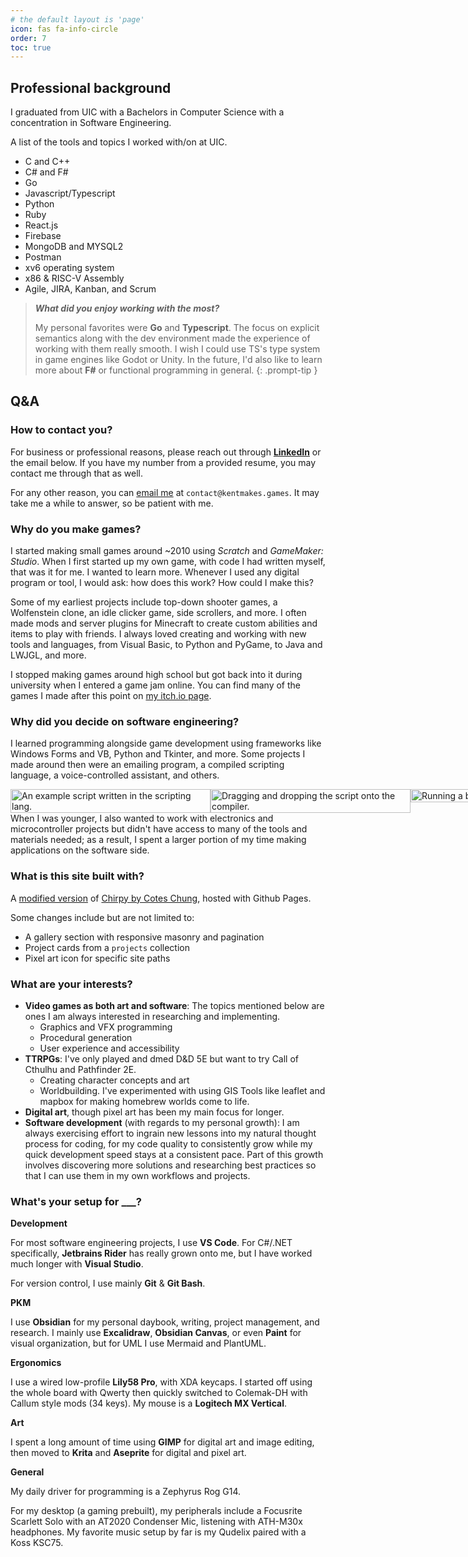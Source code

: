 ```yaml
---
# the default layout is 'page'
icon: fas fa-info-circle
order: 7
toc: true
---
```


## Professional background
I graduated from UIC with a Bachelors in Computer Science with a concentration in Software Engineering.

A list of the tools and topics I worked with/on at UIC.
- C and C++
- C# and F#
- Go
- Javascript/Typescript
- Python
- Ruby
- React.js
- Firebase
- MongoDB and MYSQL2
- Postman
- xv6 operating system
- x86 & RISC-V Assembly
- Agile, JIRA, Kanban, and Scrum

> ***What did you enjoy working with the most?***
>
> My personal favorites were **Go** and **Typescript**. The focus on explicit semantics along with the dev environment made the experience of working with them really smooth. I wish I could use TS's type system in game engines like Godot or Unity. In the future, I'd also like to learn more about **F#** or functional programming in general.
{: .prompt-tip }

## Q&A

### How to contact you?

For business or professional reasons, please reach out through [**LinkedIn**](https://www.linkedin.com/in/kentbrianlizardo) or the email below. If you have my number from a provided resume, you may contact me through that as well.

For any other reason, you can [email me](mailto:contact@kentmakes.games) at `contact@kentmakes.games`. It may take me a while to answer, so be patient with me.

### Why do you make games?

I started making small games around ~2010 using *Scratch* and *GameMaker: Studio*. When I first started up my own game, with code I had written myself, that was it for me. I wanted to learn more. Whenever I used any digital program or tool, I would ask: how does this work? How could I make this?

Some of my earliest projects include top-down shooter games, a Wolfenstein clone, an idle clicker game, side scrollers, and more. I often made mods and server plugins for Minecraft to create custom abilities and items to play with friends. I always loved creating and working with new tools and languages, from Visual Basic, to Python and PyGame, to Java and LWJGL, and more.

I stopped making games around high school but got back into it during university when I entered a game jam online. You can find many of the games I made after this point on [my itch.io page](https://gamesbykent.itch.io/).

### Why did you decide on software engineering?

I learned programming alongside game development using frameworks like Windows Forms and VB, Python and Tkinter, and more. Some projects I made around then were an emailing program, a compiled scripting language, a voice-controlled assistant, and others.

<p class="overflow-auto my-0">
<div class="left" style="display: flex; flex-direction: row;">
<img class="mx-1" src="/about-dddc0.png?updatedAt=1742489048765" style="width: 320px; height: 100%;" alt="An example script written in the scripting lang.">
<img class="mx-1" src="/about-dddc2.gif?updatedAt=1742489073748" style="width: 320px; height: 100%;" alt="Dragging and dropping the script onto the compiler.">
<img class="mx-1" src="/about-dddc1.gif?updatedAt=1742489061182" style="width: 320px; height: 100%;" alt="Running a basic program with input.">
</div>
When I was younger, I also wanted to work with electronics and microcontroller projects but didn't have access to many of the tools and materials needed; as a result, I spent a larger portion of my time making applications on the software side.
</p>

### What is this site built with?
A [modified version](https://github.com/kentlizardo/kentlizardo.github.io) of [Chirpy by Cotes Chung](https://github.com/cotes2020/jekyll-theme-chirpy/), hosted with Github Pages.

Some changes include but are not limited to:
- A gallery section with responsive masonry and pagination
- Project cards from a `projects` collection
- Pixel art icon for specific site paths

### What are your interests?
- **Video games as both art and software**: The topics mentioned below are ones I am always interested in researching and implementing.
	- Graphics and VFX programming
	- Procedural generation
	- User experience and accessibility
- **TTRPGs**: I've only played and dmed D&D 5E but want to try Call of Cthulhu and Pathfinder 2E.
  - Creating character concepts and art
  - Worldbuilding. I've experimented with using GIS Tools like leaflet and mapbox for making homebrew worlds come to life.
- **Digital art**, though pixel art has been my main focus for longer.
- **Software development** (with regards to my personal growth): I am always exercising effort to ingrain new lessons into my natural thought process for coding, for my code quality to consistently grow while my quick development speed stays at a consistent pace. Part of this growth involves discovering more solutions and researching best practices so that I can use them in my own workflows and projects.

### What's your setup for ___?

**Development**

For most software engineering projects, I use **VS Code**. For C#/.NET specifically, **Jetbrains Rider** has really grown onto me, but I have worked much longer with **Visual Studio**.

For version control, I use mainly **Git** & **Git Bash**.

**PKM**

I use **Obsidian** for my personal daybook, writing, project management, and research. I mainly use **Excalidraw**, **Obsidian Canvas**, or even **Paint** for visual organization, but for UML I use Mermaid and PlantUML.

**Ergonomics**

I use a wired low-profile **Lily58 Pro**, with XDA keycaps. I started off using the whole board with Qwerty then quickly switched to Colemak-DH with Callum style mods (34 keys). My mouse is a **Logitech MX Vertical**.

**Art**

I spent a long amount of time using **GIMP** for digital art and image editing, then moved to **Krita** and **Aseprite** for digital and pixel art.

**General**

My daily driver for programming is a Zephyrus Rog G14.

For my desktop (a gaming prebuilt), my peripherals include a Focusrite Scarlett Solo with an AT2020 Condenser Mic, listening with ATH-M30x headphones. My favorite music setup by far is my Qudelix paired with a Koss KSC75.
